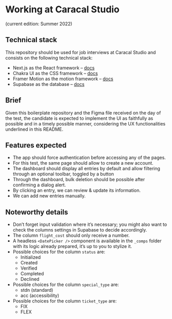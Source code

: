 # Working at Caracal Studio

(current edition: Summer 2022)

## Technical stack

This repository should be used for job interviews at Caracal Studio and consists on the following technical stack:

-   Next.js as the React framework – [docs](https://nextjs.org/docs/getting-started)
-   Chakra UI as the CSS framework – [docs](https://chakra-ui.com/)
-   Framer Motion as the motion framework – [docs](https://framer.com/motion)
-   Supabase as the database – [docs](https://supabase.com/docs)

## Brief

Given this boilerplate repository and the Figma file received on the day of the test, the candidate is expected to implement the UI as faithfully as possible and in a timely possible manner, considering the UX functionalities underlined in this README.

## Features expected

-   The app should force authentication before accessing any of the pages.
-   For this test, the same page should allow to create a new account.
-   The dashboard should display all entries by default and allow filtering through an optional toolbar, toggled by a button
-   Through the dashboard, bulk deletion should be possible after confirming a dialog alert.
-   By clicking an entry, we can review & update its information.
-   We can add new entries manually.

## Noteworthy details

-   Don’t forget input validation where it’s necessary; you might also want to check the columns settings in Supabase to decide accordingly.
-   The column `flight_cost` should only receive a number.
-   A headless `<DatePicker />` component is available in the `_comps` folder with its logic already prepared, it’s up to you to stylize it.
-   Possible choices for the column `status` are:
    -   Initialized
    -   Created
    -   Verified
    -   Completed
    -   Declined
-   Possible choices for the column `special_type` are:
    -   stdn (standard)
    -   acc (accessibility)
-   Possible choices for the column `ticket_type` are:
    -   FIX
    -   FLEX
